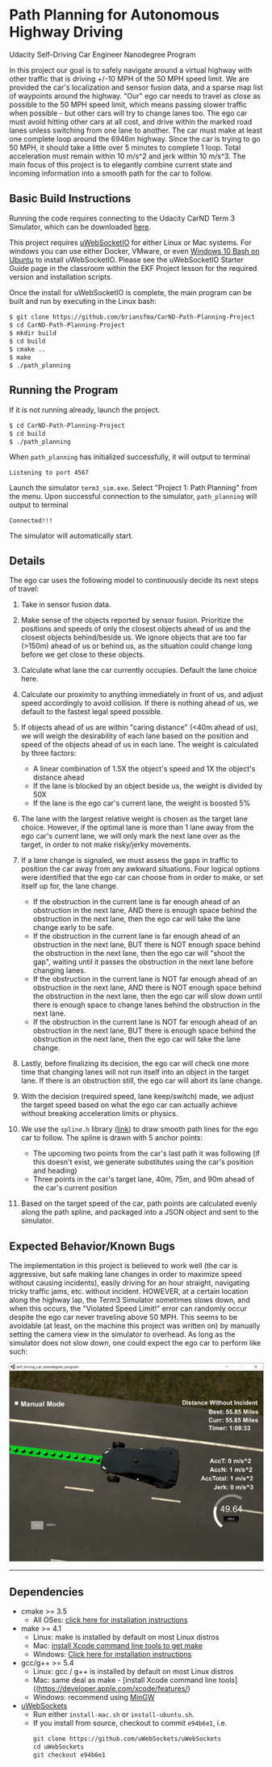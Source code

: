 # Path Planning for Autonomous Highway Driving
Udacity Self-Driving Car Engineer Nanodegree Program

In this project our goal is to safely navigate around a virtual highway with other traffic that is driving +/-10 MPH of the 50 MPH speed limit. We are provided the car's localization and sensor fusion data, and a sparse map list of waypoints around the highway. "Our" ego car needs to travel as close as possible to the 50 MPH speed limit, which means passing slower traffic when possible - but other cars will try to change lanes too. The ego car must avoid hitting other cars at all cost, and drive within the marked road lanes unless switching from one lane to another. The car must make at least one complete loop around the 6946m highway. Since the car is trying to go 50 MPH, it should take a little over 5 minutes to complete 1 loop. Total acceleration must remain within 10 m/s^2 and jerk within 10 m/s^3. The main focus of this project is to elegantly combine current state and incoming information into a smooth path for the car to follow.

[//]: # (Image References)
[image1]: Progress1.jpg "Runtime Example"

## Basic Build Instructions

Running the code requires connecting to the Udacity CarND Term 3 Simulator, which can be downloaded [here](https://github.com/udacity/self-driving-car-sim/releases/tag/T3_v1.2).

This project requires [uWebSocketIO](https://github.com/uWebSockets/uWebSockets) for either Linux or Mac systems. For windows you can use either Docker, VMware, or even [Windows 10 Bash on Ubuntu](https://www.howtogeek.com/249966/how-to-install-and-use-the-linux-bash-shell-on-windows-10/) to install uWebSocketIO. Please see the uWebSocketIO Starter Guide page in the classroom within the EKF Project lesson for the required version and installation scripts.

Once the install for uWebSocketIO is complete, the main program can be built and run by executing in the Linux bash:

```
$ git clone https://github.com/briansfma/CarND-Path-Planning-Project
$ cd CarND-Path-Planning-Project
$ mkdir build
$ cd build
$ cmake ..
$ make
$ ./path_planning
```

## Running the Program

If it is not running already, launch the project.

```
$ cd CarND-Path-Planning-Project
$ cd build
$ ./path_planning
```

When `path_planning` has initialized successfully, it will output to terminal

```
Listening to port 4567
```

Launch the simulator `term3_sim.exe`. Select "Project 1: Path Planning" from the menu. Upon successful connection to the simulator, `path_planning` will output to terminal

```
Connected!!!
```

The simulator will automatically start.

## Details

The ego car uses the following model to continuously decide its next steps of travel:

1. Take in sensor fusion data.

2. Make sense of the objects reported by sensor fusion. Prioritize the positions and speeds of only the closest objects ahead of us and the closest objects behind/beside us. We ignore objects that are too far (>150m) ahead of us or behind us, as the situation could change long before we get close to these objects.

3. Calculate what lane the car currently occupies. Default the lane choice here.

4. Calculate our proximity to anything immediately in front of us, and adjust speed accordingly to avoid collision. If there is nothing ahead of us, we default to the fastest legal speed possible.

5. If objects ahead of us are within "caring distance" (<40m ahead of us), we will weigh the desirability of each lane based on the position and speed of the objects ahead of us in each lane. The weight is calculated by three factors:
    - A linear combination of 1.5X the object's speed and 1X the object's distance ahead
    - If the lane is blocked by an object beside us, the weight is divided by 50X
    - If the lane is the ego car's current lane, the weight is boosted 5%

6. The lane with the largest relative weight is chosen as the target lane choice. However, if the optimal lane is more than 1 lane away from the ego car's current lane, we will only mark the next lane over as the target, in order to not make risky/jerky movements.

7. If a lane change is signaled, we must assess the gaps in traffic to position the car away from any awkward situations. Four logical options were identified that the ego car can choose from in order to make, or set itself up for, the lane change.
    - If the obstruction in the current lane is far enough ahead of an obstruction in the next lane, AND there is enough space behind the obstruction in the next lane, then the ego car will take the lane change early to be safe.
    - If the obstruction in the current lane is far enough ahead of an obstruction in the next lane, BUT there is NOT enough space behind the obstruction in the next lane, then the ego car will "shoot the gap", waiting until it passes the obstruction in the next lane before changing lanes.
    - If the obstruction in the current lane is NOT far enough ahead of an obstruction in the next lane, AND there is NOT enough space behind the obstruction in the next lane, then the ego car will slow down until there is enough space to change lanes behind the obstruction in the next lane.
    - If the obstruction in the current lane is NOT far enough ahead of an obstruction in the next lane, BUT there is enough space behind the obstruction in the next lane, then the ego car will take the lane change.

8. Lastly, before finalizing its decision, the ego car will check one more time that changing lanes will not run itself into an object in the target lane. If there is an obstruction still, the ego car will abort its lane change.

9. With the decision (required speed, lane keep/switch) made, we adjust the target speed based on what the ego car can actually achieve without breaking acceleration limits or physics.

10. We use the `spline.h` library ([link](http://kluge.in-chemnitz.de/opensource/spline/)) to draw smooth path lines for the ego car to follow. The spline is drawn with 5 anchor points:
    - The upcoming two points from the car's last path it was following (if this doesn't exist, we generate substitutes using the car's position and heading)
    - Three points in the car's target lane, 40m, 75m, and 90m ahead of the car's current position

11. Based on the target speed of the car, path points are calculated evenly along the path spline, and packaged into a JSON object and sent to the simulator.


## Expected Behavior/Known Bugs

The implementation in this project is believed to work well (the car is aggressive, but safe making lane changes in order to maximize speed without causing incidents), easily driving for an hour straight, navigating tricky traffic jams, etc. without incident. HOWEVER, at a certain location along the highway lap, the Term3 Simulator sometimes slows down, and when this occurs, the "Violated Speed Limit!" error can randomly occur despite the ego car never traveling above 50 MPH. This seems to be avoidable (at least, on the machine this project was written on) by manually setting the camera view in the simulator to overhead. As long as the simulator does not slow down, one could expect the ego car to perform like such:

![alt text][image1]

---

## Dependencies

* cmake >= 3.5
  * All OSes: [click here for installation instructions](https://cmake.org/install/)
* make >= 4.1
  * Linux: make is installed by default on most Linux distros
  * Mac: [install Xcode command line tools to get make](https://developer.apple.com/xcode/features/)
  * Windows: [Click here for installation instructions](http://gnuwin32.sourceforge.net/packages/make.htm)
* gcc/g++ >= 5.4
  * Linux: gcc / g++ is installed by default on most Linux distros
  * Mac: same deal as make - [install Xcode command line tools]((https://developer.apple.com/xcode/features/)
  * Windows: recommend using [MinGW](http://www.mingw.org/)
* [uWebSockets](https://github.com/uWebSockets/uWebSockets)
  * Run either `install-mac.sh` or `install-ubuntu.sh`.
  * If you install from source, checkout to commit `e94b6e1`, i.e.
    ```
    git clone https://github.com/uWebSockets/uWebSockets 
    cd uWebSockets
    git checkout e94b6e1
    ```



